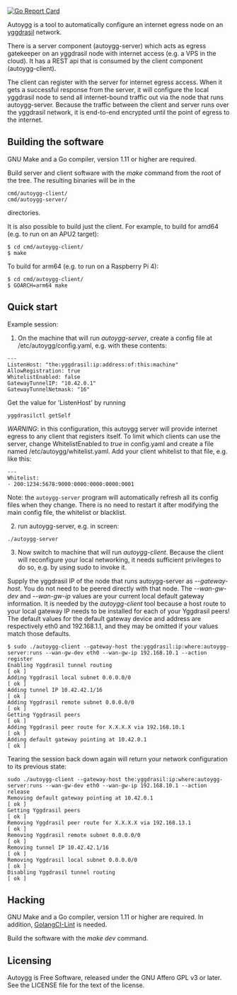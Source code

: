 
[![Go Report Card](https://goreportcard.com/badge/github.com/cure/autoygg)](https://goreportcard.com/report/github.com/cure/autoygg)

Autoygg is a tool to automatically configure an internet egress node on an
[yggdrasil](https://yggdrasil-network.github.io/) network.

There is a server component (autoygg-server) which acts as egress gatekeeper
on an yggdrasil node with internet access (e.g. a VPS in the cloud). It has a
REST api that is consumed by the client component (autoygg-client).

The client can register with the server for internet egress access. When it
gets a successful response from the server, it will configure the local
yggdrasil node to send all internet-bound traffic out via the node that runs
autoygg-server. Because the traffic between the client and server runs over the
yggdrasil network, it is end-to-end encrypted until the point of egress to the
internet.

## Building the software

GNU Make and a Go compiler, version 1.11 or higher are required.

Build server and client software with the *make* command from the root of the
tree. The resulting binaries will be in the

```
cmd/autoygg-client/
cmd/autoygg-server/
```

directories.

It is also possible to build just the client. For example, to build for amd64 (e.g. to run on an APU2 target):

```
$ cd cmd/autoygg-client/
$ make
```

To build for arm64 (e.g. to run on a Raspberry Pi 4):

```
$ cd cmd/autoygg-client/
$ GOARCH=arm64 make
```

## Quick start

Example session:

1) On the machine that will run *autoygg-server*, create a config file at /etc/autoygg/config.yaml, e.g. with these contents:

```
---
ListenHost: "the:yggdrasil:ip:address:of:this:machine"
AllowRegistration: true
WhitelistEnabled: false
GatewayTunnelIP: "10.42.0.1"
GatewayTunnelNetmask: "16"
```

Get the value for 'ListenHost' by running

```
yggdrasilctl getSelf
```

*WARNING*: in this configuration, this autoygg server will provide internet egress to any client that registers itself. To limit which clients can use the server, change WhitelistEnabled to *true* in config.yaml and create a file named /etc/autoygg/whitelist.yaml. Add your client whitelist to that file, e.g. like this:

```
---
Whitelist:
- 200:1234:5678:9000:0000:0000:0000:0001
```

Note: the `autoygg-server` program will automatically refresh all its config files when they change. There is no need to restart it after modifying the main config file, the whitelist or blacklist.

2) run autoygg-server, e.g. in screen:

```
./autoygg-server
```

3) Now switch to machine that will run *autoygg-client*. Because the client will reconfigure your local networking, it needs sufficient privileges to do so, e.g. by using sudo to invoke it.

Supply the yggdrasil IP of the node that runs autoygg-server as *--gateway-host*. You do not need to be peered directly with that node. The *--wan-gw-dev* and *--wan-gw-ip* values are your current local default gateway information. It is needed by the *autoygg-client* tool because a host route to your local gateway IP needs to be installed for each of your Yggdrasil peers! The default values for the default gateway device and address are respectively eth0 and 192.168.1.1, and they may be omitted if your values match those defaults.

```
$ sudo ./autoygg-client --gateway-host the:yggdrasil:ip:where:autoygg-server:runs --wan-gw-dev eth0 --wan-gw-ip 192.168.10.1 --action register
Enabling Yggdrasil tunnel routing                                     [ ok ]
Adding Yggdrasil local subnet 0.0.0.0/0                               [ ok ]
Adding tunnel IP 10.42.42.1/16                                        [ ok ]
Adding Yggdrasil remote subnet 0.0.0.0/0                              [ ok ]
Getting Yggdrasil peers                                               [ ok ]
Adding Yggdrasil peer route for X.X.X.X via 192.168.10.1              [ ok ]
Adding default gateway pointing at 10.42.0.1                          [ ok ]
```

Tearing the session back down again will return your network configuration to its previous state:

```
sudo ./autoygg-client --gateway-host the:yggdrasil:ip:where:autoygg-server:runs --wan-gw-dev eth0 --wan-gw-ip 192.168.10.1 --action release
Removing default gateway pointing at 10.42.0.1                        [ ok ]
Getting Yggdrasil peers                                               [ ok ]
Removing Yggdrasil peer route for X.X.X.X via 192.168.13.1            [ ok ]
Removing Yggdrasil remote subnet 0.0.0.0/0                            [ ok ]
Removing tunnel IP 10.42.42.1/16                                      [ ok ]
Removing Yggdrasil local subnet 0.0.0.0/0                             [ ok ]
Disabling Yggdrasil tunnel routing                                    [ ok ]
```

## Hacking

GNU Make and a Go compiler, version 1.11 or higher are required. In addition,
[GolangCI-Lint](https://github.com/golangci/golangci-lint) is needed.

Build the software with the *make dev* command.

## Licensing

Autoygg is Free Software, released under the GNU Affero GPL v3 or later. See the LICENSE file for the text of the license.
